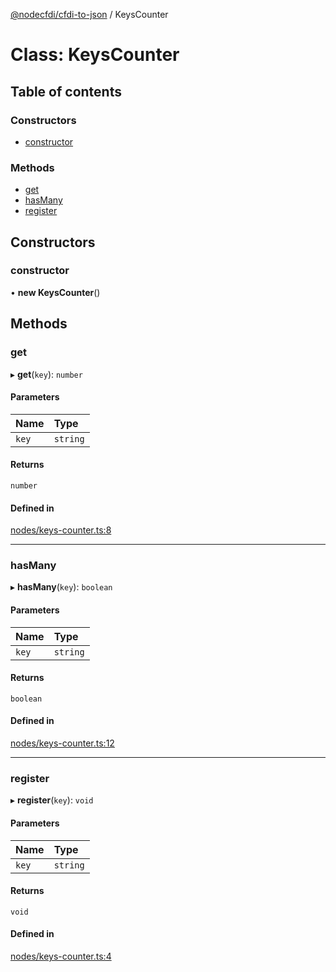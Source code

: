 [@nodecfdi/cfdi-to-json](../README.md) / KeysCounter

# Class: KeysCounter

## Table of contents

### Constructors

- [constructor](KeysCounter.md#constructor)

### Methods

- [get](KeysCounter.md#get)
- [hasMany](KeysCounter.md#hasmany)
- [register](KeysCounter.md#register)

## Constructors

### constructor

• **new KeysCounter**()

## Methods

### get

▸ **get**(`key`): `number`

#### Parameters

| Name | Type |
| :------ | :------ |
| `key` | `string` |

#### Returns

`number`

#### Defined in

[nodes/keys-counter.ts:8](https://github.com/nodecfdi/cfdi-to-json/blob/28507e4/src/nodes/keys-counter.ts#L8)

___

### hasMany

▸ **hasMany**(`key`): `boolean`

#### Parameters

| Name | Type |
| :------ | :------ |
| `key` | `string` |

#### Returns

`boolean`

#### Defined in

[nodes/keys-counter.ts:12](https://github.com/nodecfdi/cfdi-to-json/blob/28507e4/src/nodes/keys-counter.ts#L12)

___

### register

▸ **register**(`key`): `void`

#### Parameters

| Name | Type |
| :------ | :------ |
| `key` | `string` |

#### Returns

`void`

#### Defined in

[nodes/keys-counter.ts:4](https://github.com/nodecfdi/cfdi-to-json/blob/28507e4/src/nodes/keys-counter.ts#L4)

